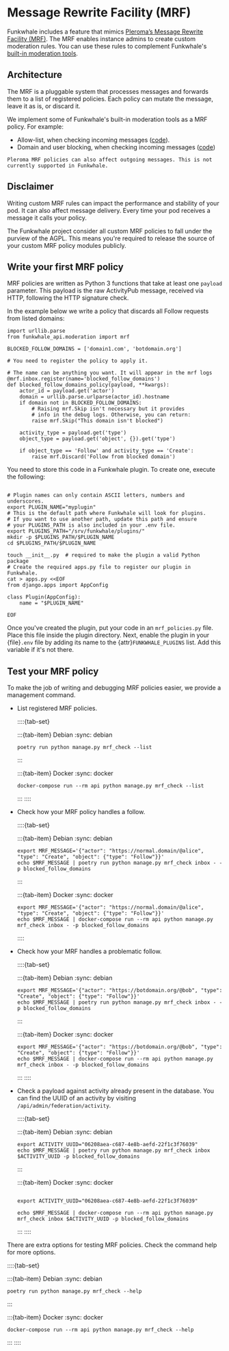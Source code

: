# Message Rewrite Facility (MRF)

Funkwhale includes a feature that mimics [Pleroma’s Message Rewrite Facility (MRF)](https://docs-develop.pleroma.social/backend/configuration/mrf/). The MRF enables instance admins to create custom moderation rules. You can use these rules to complement Funkwhale's [built-in moderation tools](../../moderator_documentation/index.md).

## Architecture

The MRF is a pluggable system that processes messages and forwards them to a list of registered policies. Each policy can mutate the message, leave it as is, or discard it.

We implement some of Funkwhale's built-in moderation tools as a MRF policy. For example:

- Allow-list, when checking incoming messages ([code](https://dev.funkwhale.audio/funkwhale/funkwhale/blob/stable/api/funkwhale_api/moderation/mrf_policies.py)).
- Domain and user blocking, when checking incoming messages ([code](https://dev.funkwhale.audio/funkwhale/funkwhale/blob/stable/api/funkwhale_api/federation/mrf_policies.py))

```{note}
Pleroma MRF policies can also affect outgoing messages. This is not currently supported in Funkwhale.
```

## Disclaimer

Writing custom MRF rules can impact the performance and stability of your pod. It can also affect message delivery. Every time your pod receives a message it calls your policy.

The Funkwhale project consider all custom MRF policies to fall under the purview of the AGPL. This means you're required to release the source of your custom MRF policy modules publicly.

## Write your first MRF policy

MRF policies are written as Python 3 functions that take at least one `payload` parameter. This payload is the raw ActivityPub message, received via HTTP, following the HTTP signature check.

In the example below we write a policy that discards all Follow requests from listed domains:

```{code-block} py
import urllib.parse
from funkwhale_api.moderation import mrf

BLOCKED_FOLLOW_DOMAINS = ['domain1.com', 'botdomain.org']

# You need to register the policy to apply it.

# The name can be anything you want. It will appear in the mrf logs
@mrf.inbox.register(name='blocked_follow_domains')
def blocked_follow_domains_policy(payload, **kwargs):
    actor_id = payload.get('actor')
    domain = urllib.parse.urlparse(actor_id).hostname
    if domain not in BLOCKED_FOLLOW_DOMAINS:
        # Raising mrf.Skip isn't necessary but it provides
        # info in the debug logs. Otherwise, you can return:
        raise mrf.Skip("This domain isn't blocked")

    activity_type = payload.get('type')
    object_type = payload.get('object', {}).get('type')

    if object_type == 'Follow' and activity_type == 'Create':
        raise mrf.Discard('Follow from blocked domain')
```

You need to store this code in a Funkwhale plugin. To create one, execute the following:

```{code-block} sh

# Plugin names can only contain ASCII letters, numbers and underscores.
export PLUGIN_NAME="myplugin"
# This is the default path where Funkwhale will look for plugins.
# If you want to use another path, update this path and ensure
# your PLUGINS_PATH is also included in your .env file.
export PLUGINS_PATH="/srv/funkwhale/plugins/"
mkdir -p $PLUGINS_PATH/$PLUGIN_NAME
cd $PLUGINS_PATH/$PLUGIN_NAME

touch __init__.py  # required to make the plugin a valid Python package
# Create the required apps.py file to register our plugin in Funkwhale.
cat > apps.py <<EOF
from django.apps import AppConfig

class Plugin(AppConfig):
    name = "$PLUGIN_NAME"

EOF
```

Once you've created the plugin, put your code in an `mrf_policies.py` file. Place this file inside the plugin directory. Next, enable the plugin in your {file}`.env` file by adding its name to the {attr}`FUNKWHALE_PLUGINS` list. Add this variable if it's not there.

## Test your MRF policy

To make the job of writing and debugging MRF policies easier, we provide a management command.

- List registered MRF policies.

  ::::{tab-set}

  :::{tab-item} Debian
  :sync: debian

  ```{code-block} sh
  poetry run python manage.py mrf_check --list
  ```

  :::

  :::{tab-item} Docker
  :sync: docker

  ```{code-block} sh
  docker-compose run --rm api python manage.py mrf_check --list
  ```

  :::
  ::::

- Check how your MRF policy handles a follow.

  ::::{tab-set}

  :::{tab-item} Debian
  :sync: debian

  ```{code-block} sh
  export MRF_MESSAGE='{"actor": "https://normal.domain/@alice", "type": "Create", "object": {"type": "Follow"}}'
  echo $MRF_MESSAGE | poetry run python manage.py mrf_check inbox - -p blocked_follow_domains
  ```

  :::

  :::{tab-item} Docker
  :sync: docker

  ```{code-block} sh
  export MRF_MESSAGE='{"actor": "https://normal.domain/@alice", "type": "Create", "object": {"type": "Follow"}}'
  echo $MRF_MESSAGE | docker-compose run --rm api python manage.py mrf_check inbox - -p blocked_follow_domains
  ```

  ::::

- Check how your MRF handles a problematic follow.

  ::::{tab-set}

  :::{tab-item} Debian
  :sync: debian

  ```{code-block} sh
  export MRF_MESSAGE='{"actor": "https://botdomain.org/@bob", "type": "Create", "object": {"type": "Follow"}}'
  echo $MRF_MESSAGE | poetry run python manage.py mrf_check inbox - -p blocked_follow_domains
  ```

  :::

  :::{tab-item} Docker
  :sync: docker

  ```{code-block} sh
  export MRF_MESSAGE='{"actor": "https://botdomain.org/@bob", "type": "Create", "object": {"type": "Follow"}}'
  echo $MRF_MESSAGE | docker-compose run --rm api python manage.py mrf_check inbox - -p blocked_follow_domains
  ```

  :::
  ::::

- Check a payload against activity already present in the database. You can find the UUID of an activity by visiting `/api/admin/federation/activity`.

  ::::{tab-set}

  :::{tab-item} Debian
  :sync: debian

  ```{code-block} sh
  export ACTIVITY_UUID="06208aea-c687-4e8b-aefd-22f1c3f76039"
  echo $MRF_MESSAGE | poetry run python manage.py mrf_check inbox $ACTIVITY_UUID -p blocked_follow_domains
  ```

  :::

  :::{tab-item} Docker
  :sync: docker

  ```{code-block} sh

  export ACTIVITY_UUID="06208aea-c687-4e8b-aefd-22f1c3f76039"

  echo $MRF_MESSAGE | docker-compose run --rm api python manage.py mrf_check inbox $ACTIVITY_UUID -p blocked_follow_domains

  ```

  :::
  ::::

There are extra options for testing MRF policies. Check the command help for more options.

::::{tab-set}

:::{tab-item} Debian
:sync: debian

```{code-block} sh
poetry run python manage.py mrf_check --help
```

:::

:::{tab-item} Docker
:sync: docker

```{code-block} sh
docker-compose run --rm api python manage.py mrf_check --help
```

:::
::::
